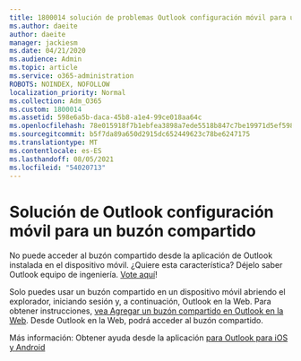 ```yaml
---
title: 1800014 solución de problemas Outlook configuración móvil para un buzón compartido
ms.author: daeite
author: daeite
manager: jackiesm
ms.date: 04/21/2020
ms.audience: Admin
ms.topic: article
ms.service: o365-administration
ROBOTS: NOINDEX, NOFOLLOW
localization_priority: Normal
ms.collection: Adm_O365
ms.custom: 1800014
ms.assetid: 598e6a5b-daca-45b8-a1e4-99ce018aa64c
ms.openlocfilehash: 78e015918f7b1ebfea3898a7ede5518b847c7be19971d5ef59854da8b005667f
ms.sourcegitcommit: b5f7da89a650d2915dc652449623c78be6247175
ms.translationtype: MT
ms.contentlocale: es-ES
ms.lasthandoff: 08/05/2021
ms.locfileid: "54020713"
---
```

# <a name="troubleshooting-outlook-mobile-setup-for-a-shared-mailbox"></a>Solución de Outlook configuración móvil para un buzón compartido

No puede acceder al buzón compartido desde la aplicación de Outlook instalada en el dispositivo móvil. ¿Quiere esta característica? Déjelo saber Outlook equipo de ingeniería. [Vote aquí](https://go.microsoft.com/fwlink/?linked=862116)!
  
Solo puedes usar un buzón compartido en un dispositivo móvil abriendo el explorador, iniciando sesión y, a continuación, Outlook en la Web. Para obtener instrucciones, [vea Agregar un buzón compartido en Outlook en la Web](https://support.office.com/article/add-a-shared-mailbox-to-outlook-on-the-web-98b5a90d-4e38-415d-a030-f09a4cd28207). Desde Outlook en la Web, podrá acceder al buzón compartido.
  
Más información: Obtener ayuda desde la aplicación [para Outlook para iOS y Android](https://support.office.com/article/Get-in-app-help-for-Outlook-for-iOS-and-Android-218a22d1-9fa5-4889-b689-de1c63493243)
  

